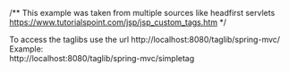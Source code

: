 /**
	This example was taken from multiple sources like
	headfirst servlets 
	https://www.tutorialspoint.com/jsp/jsp_custom_tags.htm
*/

To access the taglibs use the url http://localhost:8080/taglib/spring-mvc/<taglib> <br>
Example:<br>
http://localhost:8080/taglib/spring-mvc/simpletag
